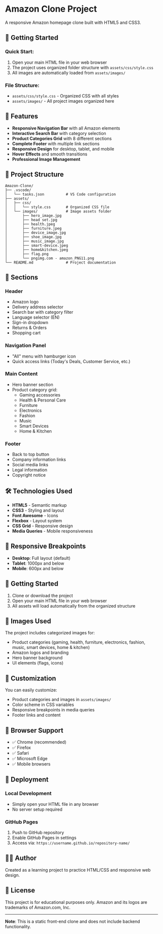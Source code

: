 # Amazon Clone Project

A responsive Amazon homepage clone built with HTML5 and CSS3.

## 🚀 Getting Started

### Quick Start:
1. Open your main HTML file in your web browser
2. The project uses organized folder structure with `assets/css/style.css`
3. All images are automatically loaded from `assets/images/`

### File Structure:
- `assets/css/style.css` - Organized CSS with all styles
- `assets/images/` - All project images organized here

## 🚀 Features

- **Responsive Navigation Bar** with all Amazon elements
- **Interactive Search Bar** with category selection
- **Product Categories Grid** with 8 different sections
- **Complete Footer** with multiple link sections
- **Responsive Design** for desktop, tablet, and mobile
- **Hover Effects** and smooth transitions
- **Professional Image Management**

## 📁 Project Structure

```
Amazon-Clone/
├── .vscode/
│   └── tasks.json          # VS Code configuration
├── assets/
│   ├── css/
│   │   └── style.css       # Organized CSS file
│   └── images/             # Image assets folder
│       ├── hero_image.jpg
│       ├── head set.jpg
│       ├── health.jpeg
│       ├── furniture.jpeg
│       ├── device_image.jpg
│       ├── shoe_image.jpg
│       ├── music_image.jpg
│       ├── smart-device.jpeg
│       ├── home&kitchen.jpeg
│       ├── flag.png
│       └── pngimg.com - amazon_PNG11.png
└── README.md               # Project documentation
```

## 🎨 Sections

### Header
- Amazon logo
- Delivery address selector
- Search bar with category filter
- Language selector (EN)
- Sign-in dropdown
- Returns & Orders
- Shopping cart

### Navigation Panel
- "All" menu with hamburger icon
- Quick access links (Today's Deals, Customer Service, etc.)

### Main Content
- Hero banner section
- Product category grid:
  - Gaming accessories
  - Health & Personal Care
  - Furniture
  - Electronics
  - Fashion
  - Music
  - Smart Devices
  - Home & Kitchen

### Footer
- Back to top button
- Company information links
- Social media links
- Legal information
- Copyright notice

## 🛠️ Technologies Used

- **HTML5** - Semantic markup
- **CSS3** - Styling and layout
- **Font Awesome** - Icons
- **Flexbox** - Layout system
- **CSS Grid** - Responsive design
- **Media Queries** - Mobile responsiveness

## 📱 Responsive Breakpoints

- **Desktop**: Full layout (default)
- **Tablet**: 1000px and below
- **Mobile**: 600px and below

## 🎯 Getting Started

1. Clone or download the project
2. Open your main HTML file in your web browser
3. All assets will load automatically from the organized structure

## 📸 Images Used

The project includes categorized images for:
- Product categories (gaming, health, furniture, electronics, fashion, music, smart devices, home & kitchen)
- Amazon logos and branding
- Hero banner background
- UI elements (flags, icons)

## 🔧 Customization

You can easily customize:
- Product categories and images in `assets/images/`
- Color scheme in CSS variables
- Responsive breakpoints in media queries
- Footer links and content

## 📄 Browser Support

- ✅ Chrome (recommended)
- ✅ Firefox
- ✅ Safari
- ✅ Microsoft Edge
- ✅ Mobile browsers

## 🚀 Deployment

### Local Development
- Simply open your HTML file in any browser
- No server setup required

### GitHub Pages
1. Push to GitHub repository
2. Enable GitHub Pages in settings
3. Access via: `https://username.github.io/repository-name/`

## 👨‍💻 Author

Created as a learning project to practice HTML/CSS and responsive web design.

## 📝 License

This project is for educational purposes only. Amazon and its logos are trademarks of Amazon.com, Inc.

---

**Note**: This is a static front-end clone and does not include backend functionality.
